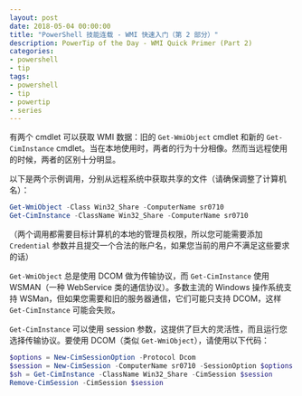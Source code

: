 ```yaml
---
layout: post
date: 2018-05-04 00:00:00
title: "PowerShell 技能连载 - WMI 快速入门（第 2 部分）"
description: PowerTip of the Day - WMI Quick Primer (Part 2)
categories:
- powershell
- tip
tags:
- powershell
- tip
- powertip
- series
---
```

有两个 cmdlet 可以获取 WMI 数据：旧的 `Get-WmiObject` cmdlet 和新的 `Get-CimInstance` cmdlet。当在本地使用时，两者的行为十分相像。然而当远程使用的时候，两者的区别十分明显。

以下是两个示例调用，分别从远程系统中获取共享的文件（请确保调整了计算机名）：

```powershell
Get-WmiObject -Class Win32_Share -ComputerName sr0710
Get-CimInstance -ClassName Win32_Share -ComputerName sr0710
```

（两个调用都需要目标计算机的本地的管理员权限，所以您可能需要添加 `Credential` 参数并且提交一个合法的账户名，如果您当前的用户不满足这些要求的话）

`Get-WmiObject` 总是使用 DCOM 做为传输协议，而 `Get-CimInstance` 使用 WSMAN（一种 WebService 类的通信协议）。多数主流的 Windows 操作系统支持 WSMan，但如果您需要和旧的服务器通信，它们可能只支持 DCOM，这样 `Get-CimInstance` 可能会失败。

`Get-CimInstance` 可以使用 session 参数，这提供了巨大的灵活性，而且运行您选择传输协议。要使用 DCOM（类似 `Get-WmiObject`），请使用以下代码：

```powershell
$options = New-CimSessionOption -Protocol Dcom
$session = New-CimSession -ComputerName sr0710 -SessionOption $options
$sh = Get-CimInstance -ClassName Win32_Share -CimSession $session
Remove-CimSession -CimSession $session
```

<!--本文国际来源：[WMI Quick Primer (Part 2)](http://community.idera.com/powershell/powertips/b/tips/posts/wmi-quick-primer-part-2)-->

